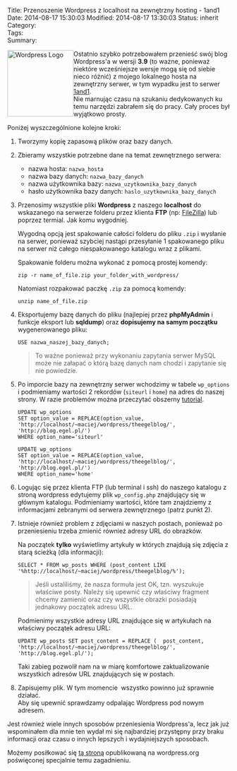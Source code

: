 Title:      Przenoszenie Wordpress z localhost na zewnętrzny hosting - 1and1
Date:       2014-08-17 15:30:03
Modified:   2014-08-17 13:30:03
Status:     inherit
Category:   
Tags:       
Summary: 



<div style="float: left;">
  <a href="http://blog.egel.pl/przenoszenie-wordpress-z-localhost-na-zewnetrzny-hosting-1and1/wordpress_logo/" rel="attachment wp-att-1342"><img src="http://blog.egel.pl/media/wordpress_logo-150x150.png" alt="Wordpress Logo" width="150" height="150" class="alignnone size-thumbnail wp-image-1342" /></a>
</div>

Ostatnio szybko potrzebowałem przenieść swój blog Wordpress'a w wersji **3\.9** (to ważne, ponieważ niektóre wcześniejsze wersje mogą się od siebie nieco różnić) z mojego lokalnego hosta na zewnętrzny serwer, w tym wypadku jest to serwer [1and1][1].  
Nie marnując czasu na szukaniu dedykowanych ku temu narzędzi zabrałem się do pracy. Cały proces był wyjątkowo prosty.

<!--more-->

<p style="clear:both">
</p>

Poniżej wyszczególnione kolejne kroki:

1.  Tworzymy kopię zapasową plików oraz bazy danych.

2.  Zbieramy wszystkie potrzebne dane na temat zewnętrznego serwera:
    
    *   nazwa hosta: `nazwa_hosta`
    *   nazwa bazy danych: `nazwa_bazy_danych`
    *   nazwa użytkownika bazy: `nazwa_uzytkownika_bazy_danych`
    *   hasło użytkownika bazy danych: `haslo_uzytkownika_bazy_danych`

3.  Przenosimy wszystkie pliki **Wordpress** z naszego **localhost** do wskazanego na serwerze folderu przez klienta **FTP** (np: [FileZilla][2]) lub poprzez termial. Jak komu wygodniej.
    
    Wygodną opcją jest spakowanie całości folderu do pliku `.zip` i wysłanie na serwer, ponieważ szybciej nastąpi przesyłanie 1 spakowanego pliku na serwer niż całego niespakowanego katalogu wraz z plikami.
    
    Spakowanie folderu można wykonać z pomocą prostej komendy:
    
        zip -r name_of_file.zip your_folder_with_wordpress/
        
    
    Natomiast rozpakować paczkę `.zip` za pomocą komendy:
    
        unzip name_of_file.zip
        

4.  Eksportujemy bazę danych do pliku (najlepiej przez **phpMyAdmin** i funkcje eksport lub **sqldump**) oraz **dopisujemy na samym początku** wygenerowanego pliku:
    
        USE nazwa_naszej_bazy_danych;
        
    
    > To ważne ponieważ przy wykonaniu zapytania serwer MySQL może nie załapać o którą bazę danych nam chodzi i zapytanie się nie powiedzie.

5.  Po imporcie bazy na zewnętrzny serwer wchodzimy w tabele `wp_options` i podmieniamy wartości 2 rekordów (`siteurl` i `home`) na adres do naszej strony. W razie problemów można przeczytać obszerny [tutorial][3].
    
        UPDATE wp_options
        SET option_value = REPLACE(option_value, 'http://localhost/~maciej/wordpress/theegelblog/', 'http://blog.egel.pl/')
        WHERE option_name='siteurl'
        
        UPDATE wp_options
        SET option_value = REPLACE(option_value, 'http://localhost/~maciej/wordpress/theegelblog/', 'http://blog.egel.pl/')
        WHERE option_name='home'
        

6.  Logując się przez klienta FTP (lub terminal i ssh) do naszego katalogu z stroną wordpress edytujemy plik `wp_config.php` znajdujący się w głównym katalogu. Podmieniamy wartości, które tam znajdziemy z informacjami zebranymi od serwera zewnętrznego (patrz punkt 2).

7.  Istnieje również problem z zdjęciami w naszych postach, ponieważ po przeniesieniu trzeba zmienić również adresy URL do obrazków.
    
    Na początek **tylko** wyświetlimy artykuły w których znajdują się zdjęcia z starą ścieżką (dla informacji):
    
        SELECT * FROM wp_posts WHERE (post_content LIKE '%http://localhost/~maciej/wordpress/theegelblog/%');
        
    
    > Jeśli ustaliliśmy, że nasza formuła jest OK, tzn. wyszukuje właściwe posty. Należy się upewnić czy właściwy fragment chcemy zamienić oraz czy wszystkie obrazki posiadają jednakowy początek adresu URL.
    
    Podmienimy wszystkie adresy URL znajdujące się w artykułach na właściwy początek adresu URL:
    
        UPDATE wp_posts SET post_content = REPLACE (  post_content,  'http://localhost/~maciej/wordpress/theegelblog/',  'http://blog.egel.pl/');
        
    
    Taki zabieg pozwolił nam na w miarę komfortowe zaktualizowanie wszystkich adresów URL znajdujących się w postach.

8.  Zapisujemy plik. W tym momencie  wszystko powinno już sprawnie działać.  
    Aby się upewnić sprawdzamy odpalając Wordpress pod nowym adresem.

Jest również wiele innych sposobów przeniesienia Wordpress'a, lecz jak już wspominałem dla mnie ten wydał mi się najbardziej przystępny przy braku informacji oraz czasu o innych lepszych i wydajniejszych sposobach.

Możemy posiłkować się [tą stroną][4] opublikowaną na wordpress.org poświęconej specjalnie temu zagadnieniu.

 [1]: https://www.1and1.pl/
 [2]: https://filezilla-project.org/
 [3]: http://coolestguidesontheplanet.com/find-and-replace-across-whole-wordpress-site/
 [4]: http://codex.wordpress.org/Moving_WordPress
